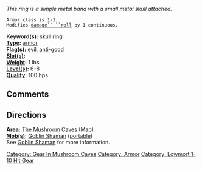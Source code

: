 *This ring is a simple metal band with a small metal skull attached.*

`Armor class is 1-3.`  
`Modifies `[`damage`` ``roll`](Damage_Roll.md "wikilink")` by 1 continuous.`

**Keyword(s):** skull ring  
**[Type](:Category:_Object_Types.md "wikilink"):**
[armor](:Category:_Armor.md "wikilink")  
**[Flag(s)](:Category:_Object_Flags.md "wikilink"):**
[evil](Evil_Flag.md "wikilink"),
[anti-good](Anti-Good_Flag.md "wikilink")  
**[Slot(s)](Object_Slots.md "wikilink"):** <worn on finger>  
**[Weight](Object_Weight.md "wikilink"):** 1 lbs  
**[Level(s)](Object_Level.md "wikilink"):** 6-8  
**[Quality](Object_Quality.md "wikilink"):** 100 hps  

## Comments

## Directions

**[Area](:Category:_Areas.md "wikilink"):** [The Mushroom
Caves](:Category:_Mushroom_Caves.md "wikilink")
([Map](Mushroom_Caves_Map.md "wikilink"))  
**[Mob(s)](:Category:_Mobs.md "wikilink"):** [Goblin
Shaman](Goblin_Shaman "wikilink") ([portable](Teleport.md "wikilink"))  
See [Goblin Shaman](Goblin_Shaman "wikilink") for more information.

[Category: Gear In Mushroom
Caves](Category:_Gear_In_Mushroom_Caves "wikilink") [Category:
Armor](Category:_Armor "wikilink") [Category: Lowmort 1-10 Hit
Gear](Category:_Lowmort_1-10_Hit_Gear "wikilink")
